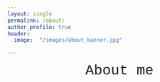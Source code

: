 ```yaml
---
layout: single
permalink: /about/
author_profile: true
header:
  image:  "/images/about_banner.jpg"

---
```


<div style="margin-bottom:1cm; font-family: 'Courier New', Courier, monospace;" align="center"><font size="6">About me</font></div>
    

 
